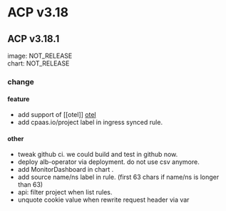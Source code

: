 # ACP v3.18
## ACP v3.18.1
image: NOT_RELEASE  
chart: NOT_RELEASE  
### change
#### feature
* add support of [[otel]] [otel](https://github.com/alauda/alb/commit/16ee00dd009cda1bd5fb48ad803b48fe5427d2b6)
* add cpaas.io/project label in ingress synced rule.
#### other
* tweak github ci. we could build and test in github now.
* deploy alb-operator via deployment. do not use csv anymore.
* add MonitorDashboard in chart .
* add source name/ns label in rule. (first 63 chars if name/ns is longer than 63)
* api: filter project when list rules.
* unquote cookie value when rewrite request header via var
